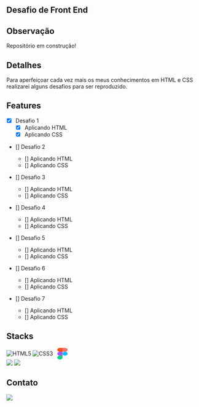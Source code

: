 ## Desafio de Front End

<!-- <p align="center">
    <img width= 500 src="public/paraReadme/super-carros.gif"
</p>   -->

## Observação
    
Repositório em construção!    
         
## Detalhes

Para aperfeiçoar cada vez mais os meus conhecimentos em HTML e CSS realizarei alguns desafios para ser reproduzido.

## Features

- [x] Desafio 1
    - [x] Aplicando HTML
    - [x] Aplicando CSS
  
- [] Desafio 2
    - [] Aplicando HTML
    - [] Aplicando CSS


- [] Desafio 3
    - [] Aplicando HTML
    - [] Aplicando CSS


- [] Desafio 4
    - [] Aplicando HTML
    - [] Aplicando CSS


- [] Desafio 5
    - [] Aplicando HTML
    - [] Aplicando CSS


- [] Desafio 6
    - [] Aplicando HTML
    - [] Aplicando CSS
   
- [] Desafio 7
    - [] Aplicando HTML
    - [] Aplicando CSS

## Stacks

<div style="display: inline-block">
    <img align="center" alt="HTML5" height="30" width="40" src="https://cdn.jsdelivr.net/gh/devicons/devicon/icons/html5/html5-original.svg"/>
    <img align="center" alt="CSS3" height="30" width="40" src="https://cdn.jsdelivr.net/gh/devicons/devicon/icons/css3/css3-original.svg"/>
    <img align="center" alt="Figma" height="30" width="40" src="https://github.com/devicons/devicon/blob/1119b9f84c0290e0f0b38982099a2bd027a48bf1/icons/figma/figma-original.svg"/>
          
</div><br/>
 
<div style="display: inline_block">
    <img src="https://img.shields.io/badge/Visual_Studio_Code-0078D4?style=for-the-badge&logo=visual%20studio%20code&logoColor=white"/>
    <img src="https://img.shields.io/badge/Git-F05032?style=for-the-badge&logo=git&logoColor=white"/>
</div>


## Contato

<a href="https://www.linkedin.com/in/leandro-espindula-79307517a/" target="_blank">
    <img src="https://img.shields.io/badge/LinkedIn-0077B5?style=for-the-badge&logo=linkedin&logoColor=white"/>
</a>
